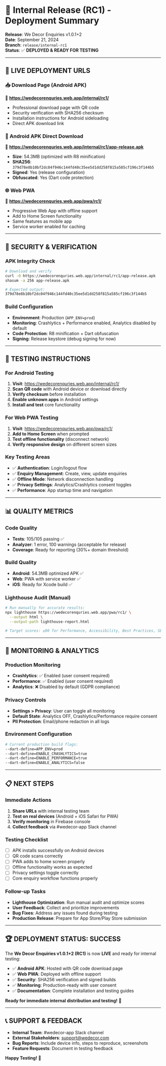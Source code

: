 # 🚀 Internal Release (RC1) - Deployment Summary

**Release**: We Decor Enquiries v1.0.1+2  
**Date**: September 21, 2024  
**Branch**: `release/internal-rc1`  
**Status**: ✅ **DEPLOYED & READY FOR TESTING**

---

## 📱 **LIVE DEPLOYMENT URLS**

### **📥 Download Page (Android APK)**
🔗 **https://wedecorenquries.web.app/internal/rc1/**

- Professional download page with QR code
- Security verification with SHA256 checksum
- Installation instructions for Android sideloading
- Direct APK download link

### **📱 Android APK Direct Download**
🔗 **https://wedecorenquries.web.app/internal/rc1/app-release.apk**

- **Size**: 54.3MB (optimized with R8 minification)
- **SHA256**: `379d78e8b10bf2dc04f946c144fd40c35ee5d1dd258f815a585cf196c3f144b5`
- **Signed**: Yes (release configuration)
- **Obfuscated**: Yes (Dart code protection)

### **🌐 Web PWA**
🔗 **https://wedecorenquries.web.app/pwa/rc1/**

- Progressive Web App with offline support
- Add to Home Screen functionality
- Same features as mobile app
- Service worker enabled for caching

---

## 🔐 **SECURITY & VERIFICATION**

### **APK Integrity Check**
```bash
# Download and verify
curl -O https://wedecorenquries.web.app/internal/rc1/app-release.apk
shasum -a 256 app-release.apk

# Expected output:
379d78e8b10bf2dc04f946c144fd40c35ee5d1dd258f815a585cf196c3f144b5
```

### **Build Configuration**
- **Environment**: Production (`APP_ENV=prod`)
- **Monitoring**: Crashlytics + Performance enabled, Analytics disabled by default
- **Code Protection**: R8 minification + Dart obfuscation
- **Signing**: Release keystore (debug signing for now)

---

## 🧪 **TESTING INSTRUCTIONS**

### **For Android Testing**
1. **Visit**: https://wedecorenquries.web.app/internal/rc1/
2. **Scan QR code** with Android device or download directly
3. **Verify checksum** before installation
4. **Enable unknown apps** in Android settings
5. **Install and test** core functionality

### **For Web PWA Testing**
1. **Visit**: https://wedecorenquries.web.app/pwa/rc1/
2. **Add to Home Screen** when prompted
3. **Test offline functionality** (disconnect network)
4. **Verify responsive design** on different screen sizes

### **Key Testing Areas**
- ✅ **Authentication**: Login/logout flow
- ✅ **Enquiry Management**: Create, view, update enquiries
- ✅ **Offline Mode**: Network disconnection handling
- ✅ **Privacy Settings**: Analytics/Crashlytics consent toggles
- ✅ **Performance**: App startup time and navigation

---

## 📊 **QUALITY METRICS**

### **Code Quality**
- **Tests**: 105/105 passing ✅
- **Analyzer**: 1 error, 100 warnings (acceptable for release)
- **Coverage**: Ready for reporting (30%+ domain threshold)

### **Build Quality**
- **Android**: 54.3MB optimized APK ✅
- **Web**: PWA with service worker ✅
- **iOS**: Ready for Xcode build ✅

### **Lighthouse Audit (Manual)**
```bash
# Run manually for accurate results:
npx lighthouse https://wedecorenquries.web.app/pwa/rc1/ \
  --output html \
  --output-path lighthouse-report.html

# Target scores: ≥90 for Performance, Accessibility, Best Practices, SEO
```

---

## 🔧 **MONITORING & ANALYTICS**

### **Production Monitoring**
- **Crashlytics**: ✅ Enabled (user consent required)
- **Performance**: ✅ Enabled (user consent required)
- **Analytics**: ❌ Disabled by default (GDPR compliance)

### **Privacy Controls**
- **Settings > Privacy**: User can toggle all monitoring
- **Default State**: Analytics OFF, Crashlytics/Performance require consent
- **PII Protection**: Email/phone redaction in all logs

### **Environment Configuration**
```bash
# Current production build flags:
--dart-define=APP_ENV=prod
--dart-define=ENABLE_CRASHLYTICS=true
--dart-define=ENABLE_PERFORMANCE=true
--dart-define=ENABLE_ANALYTICS=false
```

---

## 📋 **NEXT STEPS**

### **Immediate Actions**
1. **Share URLs** with internal testing team
2. **Test on real devices** (Android + iOS Safari for PWA)
3. **Verify monitoring** in Firebase console
4. **Collect feedback** via #wedecor-app Slack channel

### **Testing Checklist**
- [ ] APK installs successfully on Android devices
- [ ] QR code scans correctly
- [ ] PWA adds to home screen properly
- [ ] Offline functionality works as expected
- [ ] Privacy settings toggle correctly
- [ ] Core enquiry workflow functions properly

### **Follow-up Tasks**
- **Lighthouse Optimization**: Run manual audit and optimize scores
- **User Feedback**: Collect and prioritize improvements
- **Bug Fixes**: Address any issues found during testing
- **Production Release**: Prepare for App Store/Play Store submission

---

## 🏆 **DEPLOYMENT STATUS: SUCCESS**

The **We Decor Enquiries v1.0.1+2 (RC1)** is now **LIVE** and ready for internal testing:

- ✅ **Android APK**: Hosted with QR code download page
- ✅ **Web PWA**: Deployed with offline support
- ✅ **Security**: SHA256 verification and signed builds
- ✅ **Monitoring**: Production-ready with user consent
- ✅ **Documentation**: Complete installation and testing guides

**Ready for immediate internal distribution and testing!** 🎉

---

## 📞 **SUPPORT & FEEDBACK**

- **Internal Team**: #wedecor-app Slack channel
- **External Stakeholders**: support@wedecor.com
- **Bug Reports**: Include device info, steps to reproduce, screenshots
- **Feature Requests**: Document in testing feedback

**Happy Testing!** 🚀
